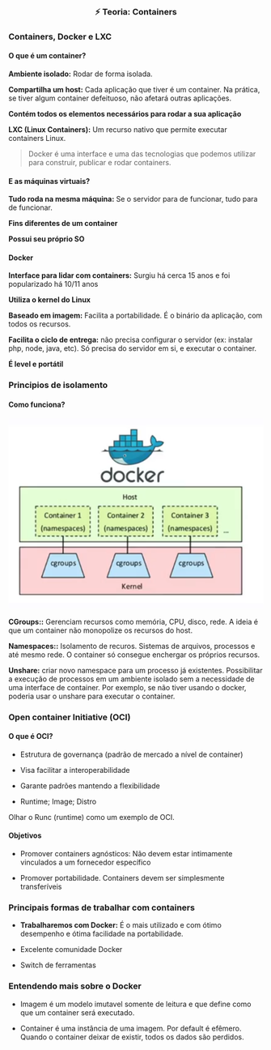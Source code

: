 <h3 align="center">
  ⚡ Teoria: Containers
</h3>

### Containers, Docker e LXC

#### O que é um container?

**Ambiente isolado:** Rodar de forma isolada.

**Compartilha um host:** Cada aplicação que tiver é um container. Na prática, se tiver algum container defeituoso, não afetará outras aplicações.

**Contém todos os elementos necessários para rodar a sua aplicação**

**LXC (Linux Containers):** Um recurso nativo que permite executar containers Linux.

> Docker é uma interface e uma das tecnologias que podemos utilizar para construir, publicar e rodar containers.

#### E as máquinas virtuais?

**Tudo roda na mesma máquina:** Se o servidor para de funcionar, tudo para de funcionar.

**Fins diferentes de um container**

**Possui seu próprio SO**

#### Docker

**Interface para lidar com containers:** Surgiu há cerca 15 anos e foi popularizado há 10/11 anos

**Utiliza o kernel do Linux**

**Baseado em imagem:** Facilita a portabilidade. É o binário da aplicação, com todos os recursos.

**Facilita o ciclo de entrega:** não precisa configurar o servidor (ex: instalar php, node, java, etc). Só precisa do servidor em si, e executar o container.

**É level e portátil**

### Principios de isolamento

#### Como funciona?

![alt text](image.png)

**CGroups::** Gerenciam recursos como memória, CPU, disco, rede. A ideia é que um container não monopolize os recursos do host.

**Namespaces::** Isolamento de recuros. Sistemas de arquivos, processos e até mesmo rede. O container só consegue enchergar os próprios recursos.

**Unshare:** criar novo namespace para um processo já existentes. Possibilitar a execução de processos em um ambiente isolado sem a necessidade de uma interface de container. Por exemplo, se não tiver usando o docker, poderia usar o unshare para executar o container.

### Open container Initiative (OCI)

#### O que é OCI?

- Estrutura de governança (padrão de mercado a nível de container)

- Visa facilitar a interoperabilidade

- Garante padrões mantendo a flexibilidade

- Runtime; Image; Distro

Olhar o Runc (runtime) como um exemplo de OCI.

#### Objetivos

- Promover containers agnósticos: Não devem estar intimamente vinculados a um fornecedor específico

- Promover portabilidade. Containers devem ser simplesmente transferíveis

### Principais formas de trabalhar com containers

- **Trabalharemos com Docker:** É o mais utilizado e com ótimo desempenho e ótima facilidade na portabilidade.

- Excelente comunidade Docker

- Switch de ferramentas 

### Entendendo mais sobre o Docker

- Imagem é um modelo imutavel somente de leitura e que define como que um container será executado.

- Container é uma instância de uma imagem. Por default é efêmero. Quando o container deixar de existir, todos os dados são perdidos.


